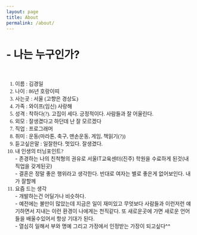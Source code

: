 ```yaml
---
layout: page
title: About
permalink: /about/
--- 
```


<style type="text/css">
li {
	font-family:'maleungothic';
}
</style>
<amp-img width="600" height="300" layout="responsive" src="https://mandoo1027.github.io/assets/images/marry.jpg"></amp-img>

 <h1>- 나는 누구인가?</h1>
 <br>
 <ol>
  <li>이름 : 김경일</li>
  <li>나이 : 86년 호랑이띠</li> 
  <li>사는곳 : 서울  (고향은 경상도)  </li>
  <li>가족 : 와이프(임신) 사랑해    </li> 
  <li>성격 : 착하다(?). 고집이 세다. 긍정적이다. 사람들과 잘 어울린다.     </li>
  <li>외모 : 잘생겼다고 하던데 난 잘 모르겠다    </li>
  <li>직업 : 프로그래머    </li>
  <li>취미 : 운동(마라톤, 축구, 맨손운동, 게임, 책읽기(?))    </li>
  <li >듣고싶은말 : 일잘한다. 멋있다. 잘생겼다.     </li>
  <li>내 인생의 터닝포인트? </li>
     - 존경하는 나의 친척형의 권유로 서울IT교육센터(진주) 학원을 수료하게 된것(내 직업을 갖게된곳)<br>
     - 결혼은 정말 좋은 행위라고 생각한다. 반대로 여자는 별로 좋은게 없어보인다. 내가 잘할께
   <li>요즘 드는 생각  </li>
     - 개발하는건 어딜가나 비슷하다.<br>
     - 예전에는 불만이 많았는데 지금은 일이 재미있고 무엇보다 사람들과 이런저런 얘기하면서 지내는 이런 환경이 나에게는 천직같다.
      또 새로운곳에 가면 새로운 언어들을 배울수있어서 항상 기대가 된다. <br>
     - 열심히 일해서 부와 명예 그리고 가정에서 인정받는 가장이 되고싶다^^<br>
</ol> 
 
